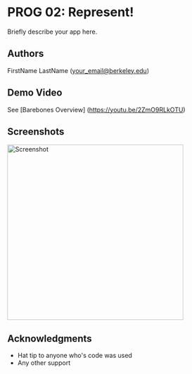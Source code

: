# PROG 02: Represent!

Briefly describe your app here.

## Authors

FirstName LastName ([your_email@berkeley.edu](mailto:your_email@berkeley.edu))

## Demo Video

See [Barebones Overview] (https://youtu.be/2ZmO9RLkOTU)

## Screenshots

<img src="screenshots/main.png" height="400" alt="Screenshot"/>

## Acknowledgments

* Hat tip to anyone who's code was used
* Any other support
